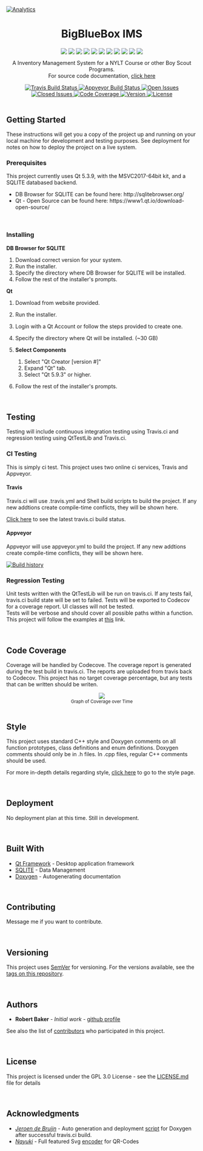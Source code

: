 
[![Analytics](https://ga-beacon.appspot.com/UA-116716296-1/BigBlueBox/home?pixel)](https://github.com/igrigorik/ga-beacon)
<h1 align="center">BigBlueBox IMS</h1>
<div align="center">
  <img align="center" src="../rec/bluebox25x25.png" />
  <img align="center" src="../rec/bluebox25x25.png" />
  <img align="center" src="../rec/bluebox25x25.png" />
  <img align="center" src="../rec/bluebox25x25.png" />
  <img align="center" src="../rec/bluebox25x25.png" />
  <img align="center" src="../rec/bluebox25x25.png" />
  <img align="center" src="../rec/bluebox25x25.png" />
  <img align="center" src="../rec/bluebox25x25.png" />
  <img align="center" src="../rec/bluebox25x25.png" />
  <img align="center" src="../rec/bluebox25x25.png" />
  <img align="center" src="../rec/bluebox25x25.png" />
</div>
<div>
  
</div>
  
<p align="center">
A Inventory Management System for a NYLT Course or other Boy Scout Programs. <br>
For source code documentation, <a href="https://rbaker26.github.io/BigBlueBox/html/index.html">click here</a>
</p>

<div align="center">
  <!-- Travis -->
  <a href="https://travis-ci.org/rbaker26/BigBlueBox">
    <img src="https://travis-ci.org/rbaker26/BigBlueBox.svg?branch=master"
      alt="Travis Build Status" />
  </a>
  <!-- Appveyor -->
  <a href="https://ci.appveyor.com/project/rbaker26/bigbluebox/branch/master">
    <img src="https://ci.appveyor.com/api/projects/status/n5w5hxdsnvb7jpm9/branch/master?svg=true"
      alt="Appveyor Build Status" />
  </a>
  <!-- Issues -->
  <a href="https://github.com/rbaker26/BigBlueBox/issues">
    <img src="https://img.shields.io/github/issues/rbaker26/BigBlueBox.svg"
      alt="Open Issues" />
  </a>
  <!-- Closed Issues -->
  <a href="https://github.com/rbaker26/BigBlueBox/issues">
    <img src="https://img.shields.io/github/issues-closed/rbaker26/BigBlueBox.svg"
      alt="Closed Issues" />
  </a>
  
  <!-- Code Coverage via Codecov -->
  <a href="https://codecov.io/gh/rbaker26/BigBlueBox">
    <img src="https://codecov.io/gh/rbaker26/BigBlueBox/branch/master/graph/badge.svg"
      alt="Code Coverage" />
  </a>
  <!-- SamVer -->
  <a href="https://github.com/rbaker26/BigBlueBox/releases">
    <img src="https://img.shields.io/github/release/rbaker26/BigBlueBox/all.svg"
      alt="Version" />
  </a>
  <!-- License -->
  <a href="https://github.com/rbaker26/BigBlueBox/blob/master/LICENSE">
    <img src="https://img.shields.io/badge/License-GPL%20v3-blue.svg"
      alt="License" />
  </a>
  
</div>
<br />

<!-- Later I will add more links to the readme here--> 
<!--
<div align="center">
  <h3>
    <a href="">
      Website
    </a>
    <span> | </span>
    <a href="">
      Handbook
    </a>
    <span> | </span>
    <a href="">
      Ecosystem
    </a>
    <span> | </span> 
-->
   
<!--
    <a href="">
      Contributing
    </a>
    <span> | </span>
    <a href="">
      Reddit
    </a>
    <span> | </span>
    <a href="">
      Chat
    </a>
  </h3>
</div>

-->


## Getting Started

These instructions will get you a copy of the project up and running on your local machine for development and testing purposes. See deployment for notes on how to deploy the project on a live system.

### Prerequisites

This project currently uses Qt 5.3.9, with the MSVC2017-64bit kit, and a SQLITE databased backend.<br>
<ul>
  <li> DB Browser for SQLITE can be found here: http://sqlitebrowser.org/ </li>
  <li> Qt - Open Source can be found here:  https://www1.qt.io/download-open-source/ </li>
</ul>
<br>  


### Installing

__DB Browser for SQLITE__

  1. Download correct version for your system.
  2. Run the installer.
  3. Specify the directory where DB Browser for SQLITE will be installed.
  4. Follow the rest of the installer's prompts.
  
__Qt__

  1. Download from website provided.
  2. Run the installer. 
  3. Login with a Qt Account or follow the steps provided to create one.
  4. Specify the directory where Qt will be installed.  (~30 GB) 
  
  5. <b> Select Components </b>  
        1. Select "Qt Creator [version #]" 
        2. Expand "Qt" tab.
        3. Select "Qt 5.9.3" or higher. 
  
  6. Follow the rest of the installer's prompts.

<br>


## Testing

Testing will include continuous integration testing using Travis.ci and regression testing using QtTestLib and Travis.ci.  

### CI Testing

This is simply ci test. This project uses two online ci services, Travis and Appveyor. 

#### Travis
Travis.ci will use .travis.yml and Shell build scripts to build the project.  If any new addtions create compile-time conflicts, they 
will be shown here.  <br>

[Click here](https://travis-ci.org/rbaker26/BigBlueBox) to see the latest travis.ci build status.
 
#### Appveyor
Appveyor will use appveyor.yml to build the project. If any new addtions create compile-time conflicts, they 
will be shown here.  <br>

[![Build history](https://buildstats.info/appveyor/chart/rbaker26/BigBlueBox)](https://ci.appveyor.com/project/rbaker26/BigBlueBox/history) <br>


### Regression Testing

Unit tests written with the QtTestLib will be run on travis.ci.  If any tests fail, travis.ci build state will be set to 
failed.  Tests will be exported to Codecov for a coverage report.  UI classes will not be tested. <br>
Tests will be verbose and should cover all possible paths within a function. <br> 
This project will follow the examples at [this](http://doc.qt.io/qt-5/qttestlib-tutorial1-example.html) link.

<br>

## Code Coverage
Coverage will be handled by Codecove.  The coverage report is generated during the test build in travis.ci.  The reports are uploaded from travis back to Codecov. This project has no target coverage percentage, but any tests that can be written should be writen.<br>
<div align="center">
  <a href="https://codecov.io/gh/rbaker26/BigBlueBox">
    <img align="center" src="https://codecov.io/gh/rbaker26/BigBlueBox/branch/master/graphs/commits.svg" slt="Coverage Graph"/>
  </a>  
  <br />
  <sub align="center">Graph of Coverage over Time</sub>
</div>
  
<br>

## Style

This project uses standard C++ style and Doxygen comments on all function prototypes, class definitions and enum definitions.
Doxygen comments should only be in .h files.  In .cpp files, regular C++ comments should be used.  

For more in-depth details regarding style, [click here](./Style.md) to go to the style page.

<br>

## Deployment

No deployment plan at this time.  Still in development.

<br>

## Built With

* [Qt Framework](http://www.dropwizard.io/1.0.2/docs/) - Desktop application framework 
* [SQLITE](https://www.sqlite.org) - Data Management
* [Doxygen](http://www.stack.nl/~dimitri/doxygen/index.html) - Autogenerating documentation

<br>

## Contributing
Message me if you want to contribute.

<br>

## Versioning
This project uses [SemVer](http://semver.org/) for versioning. For the versions available, see the [tags on this repository](https://github.com/rbaker26/BigBlueBox/tags). 

<br>

## Authors
* **Robert Baker** - *Initial work* - [github profile](https://github.com/rbaker26)

See also the list of [contributors](https://github.com/rbaker26/BigBlueBox/graphs/contributors) who participated in this project.

<br>

## License
This project is licensed under the GPL 3.0 License - see the [LICENSE.md](https://github.com/rbaker26/BigBlueBox/blob/master/LICENSE) file for details

<br>


## Acknowledgments
* [*Jeroen de Bruijn*](https://gist.github.com/vidavidorra) - Auto generation and deployment [script](https://github.com/rbaker26/BigBlueBox/blob/master/scripts/generateDocumentationAndDeploy.sh) for Doxygen after successful travis.ci build.  
* [*Nayuki*](https://github.com/nayuki) - Full featured Svg [encoder](https://github.com/rbaker26/BigBlueBox/tree/master/src/qr) 
for QR-Codes 


